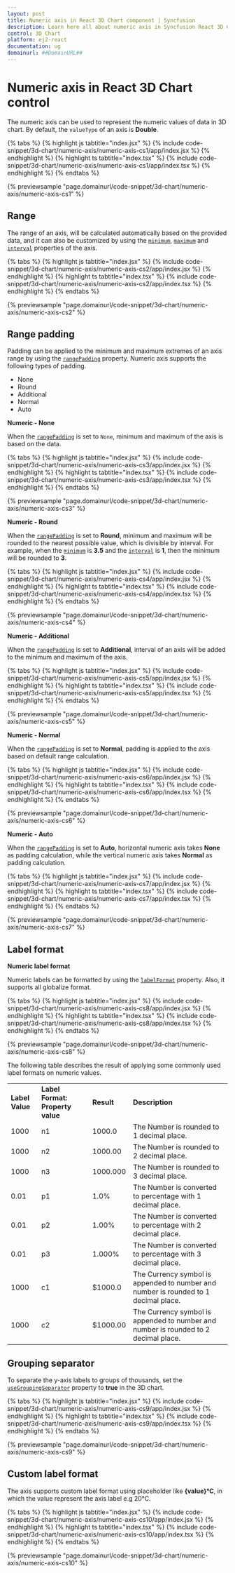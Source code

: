 ```yaml
---
layout: post
title: Numeric axis in React 3D Chart component | Syncfusion
description: Learn here all about numeric axis in Syncfusion React 3D Chart component of Syncfusion Essential JS 2 and more.
control: 3D Chart
platform: ej2-react
documentation: ug
domainurl: ##DomainURL##
---
```


<!-- markdownlint-disable MD036 -->

# Numeric axis in React 3D Chart control

The numeric axis can be used to represent the numeric values of data in 3D chart. By default, the `valueType` of an axis is **Double**.

{% tabs %}
{% highlight js tabtitle="index.jsx" %}
{% include code-snippet/3d-chart/numeric-axis/numeric-axis-cs1/app/index.jsx %}
{% endhighlight %}
{% highlight ts tabtitle="index.tsx" %}
{% include code-snippet/3d-chart/numeric-axis/numeric-axis-cs1/app/index.tsx %}
{% endhighlight %}
{% endtabs %}

{% previewsample "page.domainurl/code-snippet/3d-chart/numeric-axis/numeric-axis-cs1" %}

## Range

The range of an axis, will be calculated automatically based on the provided data, and it can also be customized by using the [`minimum`](https://ej2.syncfusion.com/react/documentation/api/chart3d/axis3DModel/#minimum), [`maximum`](https://ej2.syncfusion.com/react/documentation/api/chart3d/axis3DModel/#maximum) and [`interval`](https://ej2.syncfusion.com/react/documentation/api/chart3d/axis3DModel/#interval) properties of the axis.

{% tabs %}
{% highlight js tabtitle="index.jsx" %}
{% include code-snippet/3d-chart/numeric-axis/numeric-axis-cs2/app/index.jsx %}
{% endhighlight %}
{% highlight ts tabtitle="index.tsx" %}
{% include code-snippet/3d-chart/numeric-axis/numeric-axis-cs2/app/index.tsx %}
{% endhighlight %}
{% endtabs %}

{% previewsample "page.domainurl/code-snippet/3d-chart/numeric-axis/numeric-axis-cs2" %}

## Range padding

Padding can be applied to the minimum and maximum extremes of an axis range by using the [`rangePadding`](https://ej2.syncfusion.com/react/documentation/api/chart3d/axis3DModel/#rangepadding) property. Numeric axis supports the following types of padding.

* None
* Round
* Additional
* Normal
* Auto

**Numeric - None**

When the [`rangePadding`](https://ej2.syncfusion.com/react/documentation/api/chart3d/axis3DModel/#rangepadding) is set to `None`, minimum and maximum of the axis is based on the data.

{% tabs %}
{% highlight js tabtitle="index.jsx" %}
{% include code-snippet/3d-chart/numeric-axis/numeric-axis-cs3/app/index.jsx %}
{% endhighlight %}
{% highlight ts tabtitle="index.tsx" %}
{% include code-snippet/3d-chart/numeric-axis/numeric-axis-cs3/app/index.tsx %}
{% endhighlight %}
{% endtabs %}

{% previewsample "page.domainurl/code-snippet/3d-chart/numeric-axis/numeric-axis-cs3" %}

**Numeric - Round**

When the [`rangePadding`](https://ej2.syncfusion.com/react/documentation/api/chart3d/axis3DModel/#rangepadding) is set to **Round**, minimum and maximum will be rounded to the nearest possible value, which is divisible by interval. For example, when the [`minimum`](https://ej2.syncfusion.com/react/documentation/api/chart3d/axis3DModel/#minimum) is **3.5** and the [`interval`](https://ej2.syncfusion.com/react/documentation/api/chart3d/axis3DModel/#interval) is **1**, then the minimum will be rounded to **3**.

{% tabs %}
{% highlight js tabtitle="index.jsx" %}
{% include code-snippet/3d-chart/numeric-axis/numeric-axis-cs4/app/index.jsx %}
{% endhighlight %}
{% highlight ts tabtitle="index.tsx" %}
{% include code-snippet/3d-chart/numeric-axis/numeric-axis-cs4/app/index.tsx %}
{% endhighlight %}
{% endtabs %}

{% previewsample "page.domainurl/code-snippet/3d-chart/numeric-axis/numeric-axis-cs4" %}

**Numeric - Additional**

When the [`rangePadding`](https://ej2.syncfusion.com/react/documentation/api/chart3d/axis3DModel/#rangepadding) is set to **Additional**, interval of an axis will be added to the minimum and maximum of the axis.

{% tabs %}
{% highlight js tabtitle="index.jsx" %}
{% include code-snippet/3d-chart/numeric-axis/numeric-axis-cs5/app/index.jsx %}
{% endhighlight %}
{% highlight ts tabtitle="index.tsx" %}
{% include code-snippet/3d-chart/numeric-axis/numeric-axis-cs5/app/index.tsx %}
{% endhighlight %}
{% endtabs %}

{% previewsample "page.domainurl/code-snippet/3d-chart/numeric-axis/numeric-axis-cs5" %}

**Numeric - Normal**

When the [`rangePadding`](https://ej2.syncfusion.com/react/documentation/api/chart3d/axis3DModel/#rangepadding) is set to **Normal**, padding is applied to the axis based on default range calculation.

{% tabs %}
{% highlight js tabtitle="index.jsx" %}
{% include code-snippet/3d-chart/numeric-axis/numeric-axis-cs6/app/index.jsx %}
{% endhighlight %}
{% highlight ts tabtitle="index.tsx" %}
{% include code-snippet/3d-chart/numeric-axis/numeric-axis-cs6/app/index.tsx %}
{% endhighlight %}
{% endtabs %}

{% previewsample "page.domainurl/code-snippet/3d-chart/numeric-axis/numeric-axis-cs6" %}

**Numeric - Auto**

When the [`rangePadding`](https://ej2.syncfusion.com/react/documentation/api/chart3d/axis3DModel/#rangepadding) is set to **Auto**, horizontal numeric axis takes **None** as padding calculation, while the vertical numeric axis takes **Normal** as padding calculation.

{% tabs %}
{% highlight js tabtitle="index.jsx" %}
{% include code-snippet/3d-chart/numeric-axis/numeric-axis-cs7/app/index.jsx %}
{% endhighlight %}
{% highlight ts tabtitle="index.tsx" %}
{% include code-snippet/3d-chart/numeric-axis/numeric-axis-cs7/app/index.tsx %}
{% endhighlight %}
{% endtabs %}

{% previewsample "page.domainurl/code-snippet/3d-chart/numeric-axis/numeric-axis-cs7" %}

## Label format

**Numeric label format**

Numeric labels can be formatted by using the [`labelFormat`](https://ej2.syncfusion.com/react/documentation/api/chart3d/axis3DModel/#labelformat) property. Also, it supports all globalize format.

{% tabs %}
{% highlight js tabtitle="index.jsx" %}
{% include code-snippet/3d-chart/numeric-axis/numeric-axis-cs8/app/index.jsx %}
{% endhighlight %}
{% highlight ts tabtitle="index.tsx" %}
{% include code-snippet/3d-chart/numeric-axis/numeric-axis-cs8/app/index.tsx %}
{% endhighlight %}
{% endtabs %}

{% previewsample "page.domainurl/code-snippet/3d-chart/numeric-axis/numeric-axis-cs8" %}

The following table describes the result of applying some commonly used label formats on numeric values.

<!-- markdownlint-disable MD033 -->
<table>
<tr>
<td><b>Label Value</b></td>
<td><b>Label Format: Property value</b></td>
<td><b>Result </b></td>
<td><b>Description </b></td>
</tr>
<tr>
<td>1000</td>
<td>n1</td>
<td>1000.0</td>
<td>The Number is rounded to 1 decimal place.</td>
</tr>
<tr>
<td>1000</td>
<td>n2</td>
<td>1000.00</td>
<td>The Number is rounded to 2 decimal place.</td>
</tr>
<tr>
<td>1000</td>
<td>n3</td>
<td>1000.000</td>
<td>The Number is rounded to 3 decimal place.</td>
</tr>
<tr>
<td>0.01</td>
<td>p1</td>
<td>1.0%</td>
<td>The Number is converted to percentage with 1 decimal place.</td>
</tr>
<tr>
<td>0.01</td>
<td>p2</td>
<td>1.00%</td>
<td>The Number is converted to percentage with 2 decimal place.</td>
</tr>
<tr>
<td>0.01</td>
<td>p3</td>
<td>1.000%</td>
<td>The Number is converted to percentage with 3 decimal place.</td>
</tr>
<tr>
<td>1000</td>
<td>c1</td>
<td>$1000.0</td>
<td>The Currency symbol is appended to number and number is rounded to 1 decimal place.</td>
</tr>
<tr>
<td>1000</td>
<td>c2</td>
<td>$1000.00</td>
<td>The Currency symbol is appended to number and number is rounded to 2 decimal place.</td>
</tr>
</table>

## Grouping separator

To separate the y-axis labels to groups of thousands, set the [`useGroupingSeparator`](https://ej2.syncfusion.com/react/documentation/api/chart3d/chart3DModel/#usegroupingseparator) property to **true** in the 3D chart.

{% tabs %}
{% highlight js tabtitle="index.jsx" %}
{% include code-snippet/3d-chart/numeric-axis/numeric-axis-cs9/app/index.jsx %}
{% endhighlight %}
{% highlight ts tabtitle="index.tsx" %}
{% include code-snippet/3d-chart/numeric-axis/numeric-axis-cs9/app/index.tsx %}
{% endhighlight %}
{% endtabs %}

{% previewsample "page.domainurl/code-snippet/3d-chart/numeric-axis/numeric-axis-cs9" %}

## Custom label format

The axis supports custom label format using placeholder like **{value}°C**, in which the value represent the axis label e.g 20°C.

{% tabs %}
{% highlight js tabtitle="index.jsx" %}
{% include code-snippet/3d-chart/numeric-axis/numeric-axis-cs10/app/index.jsx %}
{% endhighlight %}
{% highlight ts tabtitle="index.tsx" %}
{% include code-snippet/3d-chart/numeric-axis/numeric-axis-cs10/app/index.tsx %}
{% endhighlight %}
{% endtabs %}

{% previewsample "page.domainurl/code-snippet/3d-chart/numeric-axis/numeric-axis-cs10" %}